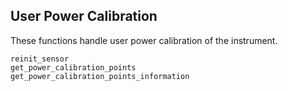 ## User Power Calibration

These functions handle user power calibration of the instrument.

```@docs
reinit_sensor
get_power_calibration_points
get_power_calibration_points_information
```
